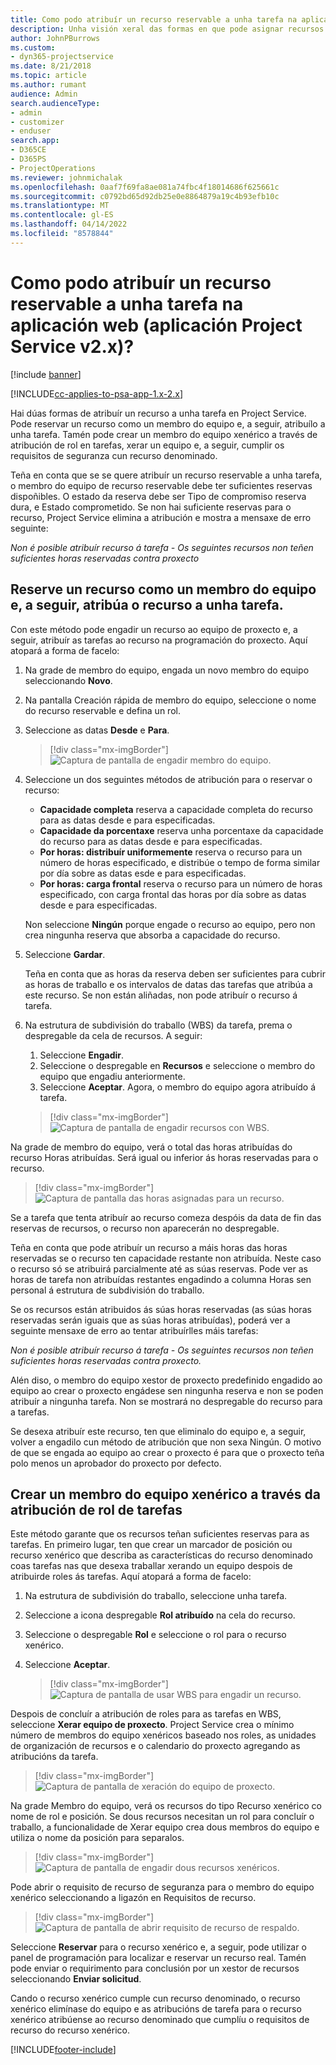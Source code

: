 ```yaml
---
title: Como podo atribuír un recurso reservable a unha tarefa na aplicación web
description: Unha visión xeral das formas en que pode asignar recursos reservables.
author: JohnPBurrows
ms.custom:
- dyn365-projectservice
ms.date: 8/21/2018
ms.topic: article
ms.author: rumant
audience: Admin
search.audienceType:
- admin
- customizer
- enduser
search.app:
- D365CE
- D365PS
- ProjectOperations
ms.reviewer: johnmichalak
ms.openlocfilehash: 0aaf7f69fa8ae081a74fbc4f18014686f625661c
ms.sourcegitcommit: c0792bd65d92db25e0e8864879a19c4b93efb10c
ms.translationtype: MT
ms.contentlocale: gl-ES
ms.lasthandoff: 04/14/2022
ms.locfileid: "8578844"
---
```

# <a name="how-do-i-assign-a-bookable-resource-to-a-task-in-the-web-app-project-service-app-v2x"></a>Como podo atribuír un recurso reservable a unha tarefa na aplicación web (aplicación Project Service v2.x)?

[!include [banner](../includes/psa-now-project-operations.md)]

[!INCLUDE[cc-applies-to-psa-app-1.x-2.x](../includes/cc-applies-to-psa-app-1x-2x.md)]

Hai dúas formas de atribuír un recurso a unha tarefa en Project Service. Pode reservar un recurso como un membro do equipo e, a seguir, atribuílo a unha tarefa. Tamén pode crear un membro do equipo xenérico a través de atribución de rol en tarefas, xerar un equipo e, a seguir, cumplir os requisitos de seguranza cun recurso denominado.

Teña en conta que se se quere atribuír un recurso reservable a unha tarefa, o membro do equipo de recurso reservable debe ter suficientes reservas dispoñibles. O estado da reserva debe ser Tipo de compromiso reserva dura, e Estado comprometido. Se non hai suficiente reservas para o recurso, Project Service elimina a atribución e mostra a mensaxe de erro seguinte:

*Non é posible atribuír recurso á tarefa - Os seguintes recursos non teñen suficientes horas reservadas contra proxecto*

## <a name="book-a-resource-as-a-team-member-and-then-assign-the-resource-to-a-task"></a>Reserve un recurso como un membro do equipo e, a seguir, atribúa o recurso a unha tarefa.

Con este método pode engadir un recurso ao equipo de proxecto e, a seguir, atribuír as tarefas ao recurso na programación do proxecto. Aquí atopará a forma de facelo:
1.  Na grade de membro do equipo, engada un novo membro do equipo seleccionando **Novo**.
2.  Na pantalla Creación rápida de membro do equipo, seleccione o nome do recurso reservable e defina un rol.
3.  Seleccione as datas **Desde** e **Para**.

    > [!div class="mx-imgBorder"] 
    > ![Captura de pantalla de engadir membro do equipo.](media/FAQ-Resources-to-Tasks2-1.png "Captura de pantalla de engadir membro do equipo")
 
4.  Seleccione un dos seguintes métodos de atribución para o reservar o recurso:
    - **Capacidade completa** reserva a capacidade completa do recurso para as datas desde e para especificadas.
    - **Capacidade da porcentaxe** reserva unha porcentaxe da capacidade do recurso para as datas desde e para especificadas.
    - **Por horas: distribuír uniformemente** reserva o recurso para un número de horas especificado, e distribúe o tempo de forma similar por día sobre as datas esde e para especificadas.
    - **Por horas: carga frontal** reserva o recurso para un número de horas especificado, con carga frontal das horas por día sobre as datas desde e para especificadas.

    Non seleccione **Ningún** porque engade o recurso ao equipo, pero non crea ningunha reserva que absorba a capacidade do recurso.
5.  Seleccione **Gardar**.

    Teña en conta que as horas da reserva deben ser suficientes para cubrir as horas de traballo e os intervalos de datas das tarefas que atribúa a este recurso. Se non están aliñadas, non pode atribuír o recurso á tarefa.

6.  Na estrutura de subdivisión do traballo (WBS) da tarefa, prema o despregable da cela de recursos. A seguir: 

    1. Seleccione **Engadir**.
    2. Seleccione o despregable en **Recursos** e seleccione o membro do equipo que engadiu anteriormente.
    3. Seleccione **Aceptar**. Agora, o membro do equipo agora atribuído á tarefa.

    > [!div class="mx-imgBorder"] 
    > ![Captura de pantalla de engadir recursos con WBS.](media/FAQ-Resources-to-Tasks2-2.png "Captura de pantalla de engadir recursos con WBS")
 
Na grade de membro do equipo, verá o total das horas atribuídas do recurso Horas atribuídas. Será igual ou inferior ás horas reservadas para o recurso. 

> [!div class="mx-imgBorder"] 
> ![Captura de pantalla das horas asignadas para un recurso.](media/FAQ-Resources-to-Tasks2-3.png "Captura de pantalla das horas asignadas para un recurso")
 
Se a tarefa que tenta atribuír ao recurso comeza despóis da data de fin das reservas de recursos, o recurso non aparecerán no despregable.

Teña en conta que pode atribuír un recurso a máis horas das horas reservadas se o recurso ten capacidade restante non atribuída. Neste caso o recurso só se atribuirá parcialmente até as súas reservas. Pode ver as horas de tarefa non atribuídas restantes engadindo a columna Horas sen personal á estrutura de subdivisión do traballo.

Se os recursos están atribuidos ás súas horas reservadas (as súas horas reservadas serán iguais que as súas horas atribuídas), poderá ver a seguinte mensaxe de erro ao tentar atribuírlles máis tarefas:

*Non é posible atribuír recurso á tarefa - Os seguintes recursos non teñen suficientes horas reservadas contra proxecto.*

Alén diso, o membro do equipo xestor de proxecto predefinido engadido ao equipo ao crear o proxecto engádese sen ningunha reserva e non se poden atribuír a ningunha tarefa. Non se mostrará no despregable do recurso para a tarefas.

Se desexa atribuír este recurso, ten que eliminalo do equipo e, a seguir, volver a engadilo cun método de atribución que non sexa Ningún. O motivo de que se engada ao equipo ao crear o proxecto é para que o proxecto teña polo menos un aprobador do proxecto por defecto.

## <a name="create-a-generic-team-member-through-role-assignment-on-tasks"></a>Crear un membro do equipo xenérico a través da atribución de rol de tarefas

Este método garante que os recursos teñan suficientes reservas para as tarefas. En primeiro lugar, ten que crear un marcador de posición ou recurso xenérico que describa as características do recurso denominado coas tarefas nas que desexa traballar xerando un equipo despois de atribuirde roles ás tarefas. Aquí atopará a forma de facelo:

1. Na estrutura de subdivisión do traballo, seleccione unha tarefa.
2. Seleccione a icona despregable **Rol atribuído** na cela do recurso.
3. Seleccione o despregable **Rol** e seleccione o rol para o recurso xenérico.
4. Seleccione **Aceptar**.

    > [!div class="mx-imgBorder"] 
    > ![Captura de pantalla de usar WBS para engadir un recurso.](media/FAQ-Resources-to-Tasks2-4.png "Captura de pantalla de usar WBS para engadir un recurso")
 
Despois de concluír a atribución de roles para as tarefas en WBS, seleccione **Xerar equipo de proxecto**. Project Service crea o mínimo número de membros do equipo xenéricos baseado nos roles, as unidades de organización de recursos e o calendario do proxecto agregando as atribucións da tarefa.

> [!div class="mx-imgBorder"] 
> ![Captura de pantalla de xeración do equipo de proxecto.](media/FAQ-Resources-to-Tasks2-5.png "Captura de pantalla de xeración do equipo de proxecto")
 
Na grade Membro do equipo, verá os recursos do tipo Recurso xenérico co nome de rol e posición. Se dous recursos necesitan un rol para concluír o traballo, a funcionalidade de Xerar equipo crea dous membros do equipo e utiliza o nome da posición para separalos.

> [!div class="mx-imgBorder"] 
> ![Captura de pantalla de engadir dous recursos xenéricos.](media/FAQ-Resources-to-Tasks2-6.png "Captura de pantalla de engadir dous recursos xenéricos")
 
Pode abrir o requisito de recurso de seguranza para o membro do equipo xenérico seleccionando a ligazón en Requisitos de recurso.

> [!div class="mx-imgBorder"] 
> ![Captura de pantalla de abrir requisito de recurso de respaldo.](media/FAQ-Resources-to-Tasks2-7.png "Captura de pantalla de abrir requisito de recurso de respaldo")

Seleccione **Reservar** para o recurso xenérico e, a seguir, pode utilizar o panel de programación para localizar e reservar un recurso real. Tamén pode enviar o requirimento para conclusión por un xestor de recursos seleccionando **Enviar solicitud**.

Cando o recurso xenérico cumple cun recurso denominado, o recurso xenérico elimínase do equipo e as atribucións de tarefa para o recurso xenérico atribúense ao recurso denominado que cumplíu o requisitos de recurso do recurso xenérico.
 



[!INCLUDE[footer-include](../includes/footer-banner.md)]
